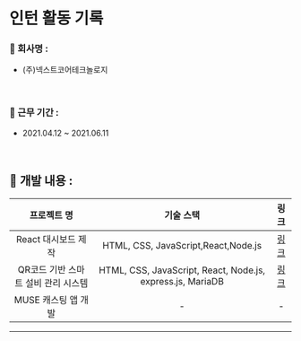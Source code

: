 # 인턴 활동 기록
### 💼 회사명 :
- (주)넥스트코어테크놀로지

<br/>

### 📆 근무 기간 :
- 2021.04.12 ~ 2021.06.11

<br/>

## 📌 개발 내용 :
|프로젝트 명|기술 스택|링크|
|:---------:|:-------:|:--:|
|React 대시보드 제작|HTML, CSS, JavaScript,React,Node.js|[링크](https://github.com/jaehong5915/NC_Internship/tree/master/React_Dashboard)|
|QR코드 기반 스마트 설비 관리 시스템|HTML, CSS, JavaScript, React, Node.js, express.js, MariaDB|[링크](https://github.com/jaehong5915/NC_Internship/tree/master/Smart%20Facility%20Management%20System%20Using%20QR)|
|MUSE 캐스팅 앱 개발|-|-|
___
